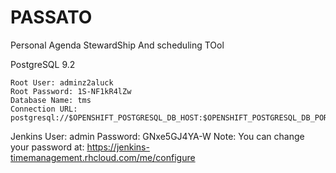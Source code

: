PASSATO
===============

Personal Agenda StewardShip And scheduling TOol 

PostgreSQL 9.2

	Root User: adminz2aluck
	Root Password: 1S-NF1kR4lZw
	Database Name: tms
	Connection URL: postgresql://$OPENSHIFT_POSTGRESQL_DB_HOST:$OPENSHIFT_POSTGRESQL_DB_PORT
	
Jenkins
	User: admin
	Password: GNxe5GJ4YA-W
	Note:  You can change your password at: https://jenkins-timemanagement.rhcloud.com/me/configure